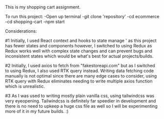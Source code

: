 This is my shopping cart assignment.

To run this project:
-Open up terminal
-git clone 'repository'
-cd ecommerce
-cd shopping-cart
-npm start 

Considerations:

#1 Initially, I used React context and hooks to state manage '
as this project has fewer states and components however,
I switched to using Redux as Redux works well with complex
state changes and can prevent bugs and inconsistent states 
which would be what's best for actual projects/builds. 

#2 Initially, I used axios to fetch from "fakestoreapi.com" 
but as I switched to using Redux, I also used RTK query instead.
Writing data fetching code manually is not optimal since 
there are many edge cases to consider, using RTK query with Redux 
eliminates needing to write multiple axios function which is unrealistic.

#3 As I was used to writing mostly plain vanilla css, using 
tailwindcss was very eyeopening. Tailwindcss is definitely
far speedier in development and there is no need to upkeep
a huge css file as well so I will be experimenting more of it 
in my future builds. :) 
